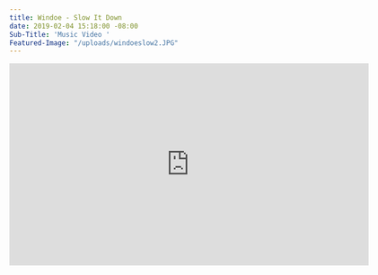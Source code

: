 ```yaml
---
title: Windoe - Slow It Down
date: 2019-02-04 15:18:00 -08:00
Sub-Title: 'Music Video '
Featured-Image: "/uploads/windoeslow2.JPG"
---
```


<iframe src="https://player.vimeo.com/video/303639403" width="640" height="360" frameborder="0" webkitallowfullscreen mozallowfullscreen allowfullscreen></iframe>